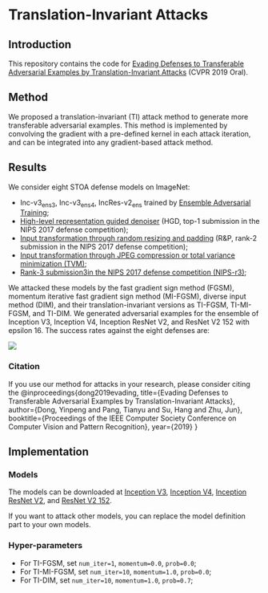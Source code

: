 # Translation-Invariant Attacks

## Introduction
This repository contains the code for [Evading Defenses to Transferable Adversarial Examples by Translation-Invariant Attacks]() (CVPR 2019 Oral).

## Method
We proposed a translation-invariant (TI) attack method to generate more transferable adversarial examples. This method is implemented by convolving the gradient with a pre-defined kernel in each attack iteration, and can be integrated into any gradient-based attack method. 

## Results

We consider eight STOA defense models on ImageNet:

* Inc-v3<sub>ens3</sub>, Inc-v3<sub>ens4</sub>, IncRes-v2<sub>ens</sub> trained by [Ensemble Adversarial Training](https://arxiv.org/abs/1705.07204);
* [High-level representation guided denoiser](https://arxiv.org/abs/1712.02976) (HGD, top-1 submission in the NIPS 2017 defense competition);
* [Input transformation through random resizing and padding](https://arxiv.org/abs/1711.01991) (R&P, rank-2 submission in the NIPS 2017 defense competition);
* [Input transformation through JPEG compression or total variance minimization (TVM)](https://openreview.net/pdf?id=SyJ7ClWCb);
* [Rank-3 submission3in the NIPS 2017 defense competition (NIPS-r3)](https://github.com/anlthms/nips-2017/tree/master/mmd);

We attacked these models by the fast gradient sign method (FGSM), momentum iterative fast gradient sign method (MI-FGSM), diverse input method (DIM), and their translation-invariant versions as TI-FGSM, TI-MI-FGSM, and TI-DIM. We generated adversarial examples for the ensemble of Inception V3, Inception V4, Inception ResNet V2, and ResNet V2 152 with epsilon 16. The success rates against the eight defenses are:

<img src="https://github.com/dongyp13/Translation-Invariant-Attacks/blob/master/results.png">

### Citation
If you use our method for attacks in your research, please consider citing
the
    @inproceedings{dong2019evading,
      title={Evading Defenses to Transferable Adversarial Examples by Translation-Invariant Attacks},
      author={Dong, Yinpeng and Pang, Tianyu and Su, Hang and Zhu, Jun},
      booktitle={Proceedings of the IEEE Computer Society Conference on Computer Vision and Pattern Recognition},
      year={2019}
    }

## Implementation

### Models
The models can be downloaded at [Inception V3](http://ml.cs.tsinghua.edu.cn/~yinpeng/downloads/inception_v3.ckpt), [Inception V4](http://ml.cs.tsinghua.edu.cn/~yinpeng/downloads/inception_v4.ckpt), [Inception ResNet V2](http://ml.cs.tsinghua.edu.cn/~yinpeng/downloads/inception_resnet_v2_2016_08_30.ckpt.ckpt), and [ResNet V2 152](http://ml.cs.tsinghua.edu.cn/~yinpeng/downloads/resnet_v2_152.ckpt).

If you want to attack other models, you can replace the model definition part to your own models.

### Hyper-parameters
* For TI-FGSM, set ``num_iter=1``, ``momentum=0.0``, ``prob=0.0``;
* For TI-MI-FGSM, set ``num_iter=10``, ``momentum=1.0``, ``prob=0.0``;
* For TI-DIM, set ``num_iter=10``, ``momentum=1.0``, ``prob=0.7``;
